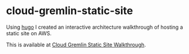 # cloud-gremlin-static-site

Using [hugo](https://gohugp.io) I created an interactive architecture walkthrough of hosting a static site on AWS.

This is available at [Cloud Gremlin Static Site Walkthrough](https://gremlins.io/walkthroughs/static-site/).
